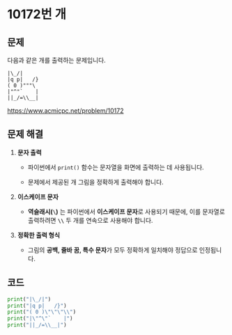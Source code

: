 # 10172번 개
## 문제
다음과 같은 개를 출력하는 문제입니다.

```
|\_/|
|q p|   /}
( 0 )"""\
|"^"`    |
||_/=\\__|
```

https://www.acmicpc.net/problem/10172

## 문제 해결
1. **문자 출력**
   - 파이썬에서 `print()` 함수는 문자열을 화면에 출력하는 데 사용됩니다.

   - 문제에서 제공된 개 그림을 정확하게 출력해야 합니다.

2. **이스케이프 문자**
   - **역슬래시(`\`)** 는 파이썬에서 **이스케이프 문자**로 사용되기 때문에, 이를 문자열로 출력하려면 **`\\`** 두 개를 연속으로 사용해야 합니다.
   

3. **정확한 출력 형식**
   - 그림의 **공백, 줄바
   꿈, 특수 문자**가 모두 정확하게 일치해야 정답으로 인정됩니다.

## 코드
```python
print("|\_/|")
print("|q p|   /}")
print("( 0 )\"\"\"\\")
print("|\"^\"`    |")
print("||_/=\\__|")
```


